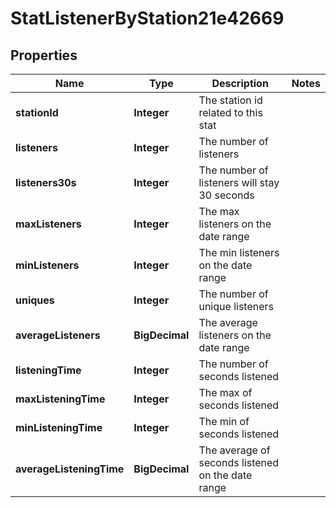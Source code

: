 

# StatListenerByStation21e42669


## Properties

| Name | Type | Description | Notes |
|------------ | ------------- | ------------- | -------------|
|**stationId** | **Integer** | The station id related to this stat |  |
|**listeners** | **Integer** | The number of listeners |  |
|**listeners30s** | **Integer** | The number of listeners will stay 30 seconds |  |
|**maxListeners** | **Integer** | The max listeners on the date range |  |
|**minListeners** | **Integer** | The min listeners on the date range |  |
|**uniques** | **Integer** | The number of unique listeners |  |
|**averageListeners** | **BigDecimal** | The average listeners on the date range |  |
|**listeningTime** | **Integer** | The number of seconds listened |  |
|**maxListeningTime** | **Integer** | The max of seconds listened |  |
|**minListeningTime** | **Integer** | The min of seconds listened |  |
|**averageListeningTime** | **BigDecimal** | The average of seconds listened on the date range |  |



